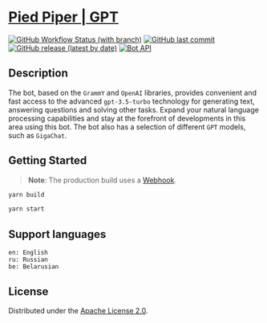 # [Pied Piper | GPT](https://t.me/smart_gpt_voice_bot)

[![GitHub Workflow Status (with branch)](https://img.shields.io/github/actions/workflow/status/mikita-kandratsyeu/chat-gpt-bot/ci.yml?branch=main&style=for-the-badge)](https://github.com/mikita-kandratsyeu/chat-gpt-bot/actions)
[![GitHub last commit](https://img.shields.io/github/last-commit/mikita-kandratsyeu/chat-gpt-bot?style=for-the-badge)](https://github.com/mikita-kandratsyeu/chat-gpt-bot/commits/main)
[![GitHub release (latest by date)](https://img.shields.io/github/v/release/mikita-kandratsyeu/chat-gpt-bot?style=for-the-badge)](https://github.com/mikita-kandratsyeu/chat-gpt-bot/releases)
[![Bot API](https://img.shields.io/badge/Bot%20API-6.7-blue?logo=telegram&style=for-the-badge&labelColor=000&color=3b82f6&)](https://core.telegram.org/bots/api)

## Description
The bot, based on the `GrammY` and `OpenAI` libraries, provides convenient and fast access to the advanced `gpt-3.5-turbo` technology for generating text, answering questions and solving other tasks. Expand your natural language processing capabilities and stay at the forefront of developments in this area using this bot. The bot also has a selection of different `GPT` models, such as `GigaChat`.

## Getting Started
> **Note**: The production build uses a [Webhook](https://core.telegram.org/bots/webhooks).

```bash
yarn build

yarn start
```

## Support languages

```
en: English
ru: Russian
be: Belarusian
```

## License
Distributed under the [Apache License 2.0](LICENSE).
